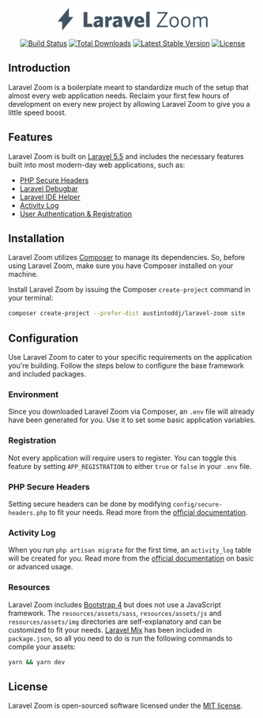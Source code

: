<p align="center"><img src="https://github.com/austintoddj/laravel-zoom/blob/master/resources/assets/admin/img/laravel-zoom.svg" height="46"></p>

<p align="center">
<a href="https://travis-ci.org/austintoddj/laravel-zoom"><img src="https://travis-ci.org/austintoddj/laravel-zoom.svg" alt="Build Status"></a>
<a href="https://packagist.org/packages/austintoddj/laravel-zoom"><img src="https://poser.pugx.org/austintoddj/laravel-zoom/d/total.svg" alt="Total Downloads"></a>
<a href="https://packagist.org/packages/austintoddj/laravel-zoom"><img src="https://poser.pugx.org/austintoddj/laravel-zoom/v/stable.svg" alt="Latest Stable Version"></a>
<a href="https://packagist.org/packages/austintoddj/laravel-zoom"><img src="https://poser.pugx.org/austintoddj/laravel-zoom/license.svg" alt="License"></a>
</p>

## Introduction

Laravel Zoom is a boilerplate meant to standardize much of the setup that almost every web application needs. Reclaim your first few hours of development on every new project by allowing Laravel Zoom to give you a little speed boost.

## Features

Laravel Zoom is built on [Laravel 5.5](https://github.com/laravel/framework) and includes the necessary features built into most modern-day web applications, such as:

* [PHP Secure Headers](https://github.com/BePsvPT/secure-headers)
* [Laravel Debugbar](https://github.com/barryvdh/laravel-debugbar)
* [Laravel IDE Helper](https://github.com/barryvdh/laravel-ide-helper)
* [Activity Log](https://docs.spatie.be/laravel-activitylog/v1/introduction)
* [User Authentication & Registration](https://laravel.com/docs/5.5/authentication#authentication-quickstart)

## Installation

Laravel Zoom utilizes [Composer](https://getcomposer.org/) to manage its dependencies. So, before using Laravel Zoom, make sure you have Composer installed on your machine.

Install Laravel Zoom by issuing the Composer `create-project` command in your terminal:

```sh
composer create-project --prefer-dist austintoddj/laravel-zoom site
```

## Configuration

Use Laravel Zoom to cater to your specific requirements on the application you're building. Follow the steps below to  configure the base framework and included packages.

### Environment

Since you downloaded Laravel Zoom via Composer, an `.env` file will already have been generated for you. Use it to set some basic application variables.

### Registration

Not every application will require users to register. You can toggle this feature by setting `APP_REGISTRATION` to either `true` or `false` in your `.env`  file.

### PHP Secure Headers

Setting secure headers can be done by modifying `config/secure-headers.php` to fit your needs. Read more from the [official documentation](https://github.com/BePsvPT/secure-headers).

### Activity Log

When you run `php artisan migrate` for the first time, an `activity_log` table will be created for you. Read more from the [official documentation](https://docs.spatie.be/laravel-activitylog/v1/introduction) on basic or advanced usage.

### Resources

Laravel Zoom includes [Bootstrap 4](https://v4-alpha.getbootstrap.com) but does not use a JavaScript framework. The `resources/assets/sass`, `resources/assets/js` and `resources/assets/img` directories are self-explanatory and can be customized to fit your needs. [Laravel Mix](https://laravel.com/docs/5.5/mix) has been included in `package.json`, so all you need to do is run the following commands to compile your assets:

```sh
yarn && yarn dev
```

## License

Laravel Zoom is open-sourced software licensed under the [MIT license](http://opensource.org/licenses/MIT).
